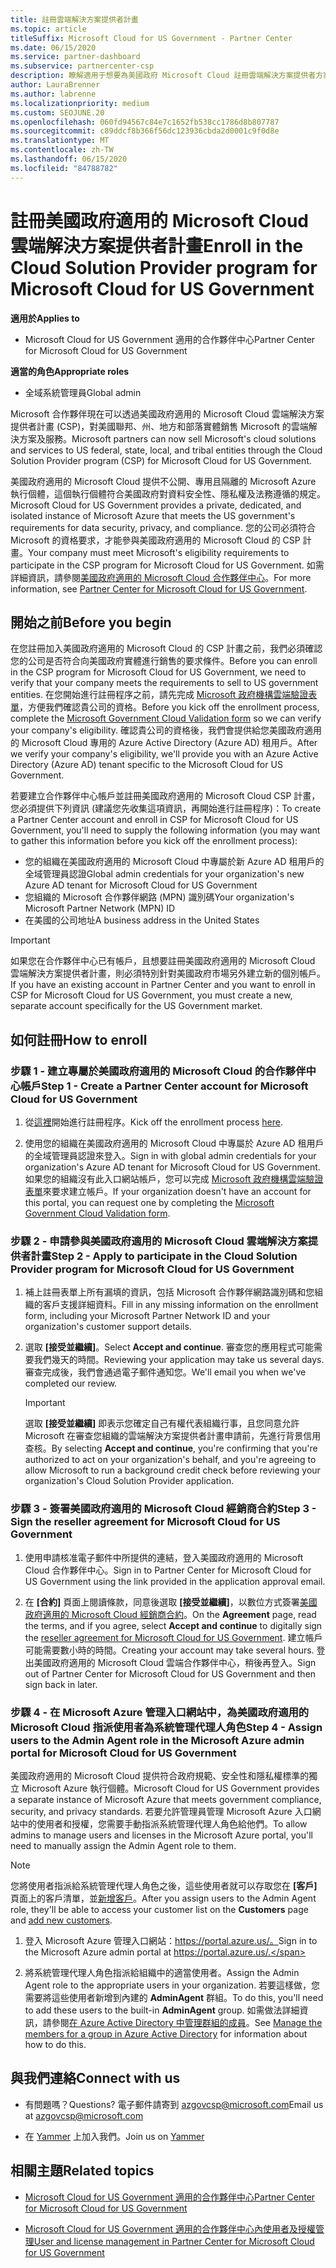 ```yaml
---
title: 註冊雲端解決方案提供者計畫
ms.topic: article
titleSuffix: Microsoft Cloud for US Government - Partner Center
ms.date: 06/15/2020
ms.service: partner-dashboard
ms.subservice: partnercenter-csp
description: 瞭解適用于想要為美國政府 Microsoft Cloud 註冊雲端解決方案提供者方案之合作夥伴的 CSP 計畫需求。
author: LauraBrenner
ms.author: labrenne
ms.localizationpriority: medium
ms.custom: SEOJUNE.20
ms.openlocfilehash: 060fd94567c84e7c1652fb538cc1786d8b807787
ms.sourcegitcommit: c89ddcf8b366f56dc123936cbda2d0001c9f0d8e
ms.translationtype: MT
ms.contentlocale: zh-TW
ms.lasthandoff: 06/15/2020
ms.locfileid: "84788782"
---
```

# <a name="enroll-in-the-cloud-solution-provider-program-for-microsoft-cloud-for-us-government"></a><span data-ttu-id="0f89b-103">註冊美國政府適用的 Microsoft Cloud 雲端解決方案提供者計畫</span><span class="sxs-lookup"><span data-stu-id="0f89b-103">Enroll in the Cloud Solution Provider program for Microsoft Cloud for US Government</span></span>

<span data-ttu-id="0f89b-104">**適用於**</span><span class="sxs-lookup"><span data-stu-id="0f89b-104">**Applies to**</span></span>

- <span data-ttu-id="0f89b-105">Microsoft Cloud for US Government 適用的合作夥伴中心</span><span class="sxs-lookup"><span data-stu-id="0f89b-105">Partner Center for Microsoft Cloud for US Government</span></span>

<span data-ttu-id="0f89b-106">**適當的角色**</span><span class="sxs-lookup"><span data-stu-id="0f89b-106">**Appropriate roles**</span></span>

- <span data-ttu-id="0f89b-107">全域系統管理員</span><span class="sxs-lookup"><span data-stu-id="0f89b-107">Global admin</span></span>

<span data-ttu-id="0f89b-108">Microsoft 合作夥伴現在可以透過美國政府適用的 Microsoft Cloud 雲端解決方案提供者計畫 (CSP)，對美國聯邦、州、地方和部落實體銷售 Microsoft 的雲端解決方案及服務。</span><span class="sxs-lookup"><span data-stu-id="0f89b-108">Microsoft partners can now sell Microsoft's cloud solutions and services to US federal, state, local, and tribal entities through the Cloud Solution Provider program (CSP) for Microsoft Cloud for US Government.</span></span> 

<span data-ttu-id="0f89b-109">美國政府適用的 Microsoft Cloud 提供不公開、專用且隔離的 Microsoft Azure 執行個體，這個執行個體符合美國政府對資料安全性、隱私權及法務遵循的規定。</span><span class="sxs-lookup"><span data-stu-id="0f89b-109">Microsoft Cloud for US Government provides a private, dedicated, and isolated instance of Microsoft Azure that meets the US government's requirements for data security, privacy, and compliance.</span></span> <span data-ttu-id="0f89b-110">您的公司必須符合 Microsoft 的資格要求，才能參與美國政府適用的 Microsoft Cloud 的 CSP 計畫。</span><span class="sxs-lookup"><span data-stu-id="0f89b-110">Your company must meet Microsoft's eligibility requirements to participate in the CSP program for Microsoft Cloud for US Government.</span></span> <span data-ttu-id="0f89b-111">如需詳細資訊，請參閱[美國政府適用的 Microsoft Cloud 合作夥伴中心](partner-center-for-microsoft-us-govt-cloud.md)。</span><span class="sxs-lookup"><span data-stu-id="0f89b-111">For more information, see [Partner Center for Microsoft Cloud for US Government](partner-center-for-microsoft-us-govt-cloud.md).</span></span>

## <a name="before-you-begin"></a><span data-ttu-id="0f89b-112">開始之前</span><span class="sxs-lookup"><span data-stu-id="0f89b-112">Before you begin</span></span>

<span data-ttu-id="0f89b-113">在您註冊加入美國政府適用的 Microsoft Cloud 的 CSP 計畫之前，我們必須確認您的公司是否符合向美國政府實體進行銷售的要求條件。</span><span class="sxs-lookup"><span data-stu-id="0f89b-113">Before you can enroll in the CSP program for Microsoft Cloud for US Government, we need to verify that your company meets the requirements to sell to US government entities.</span></span> <span data-ttu-id="0f89b-114">在您開始進行註冊程序之前，請先完成 [Microsoft 政府機構雲端驗證表單](https://azuregov.microsoft.com/csp)，方便我們確認貴公司的資格。</span><span class="sxs-lookup"><span data-stu-id="0f89b-114">Before you kick off the enrollment process, complete the [Microsoft Government Cloud Validation form](https://azuregov.microsoft.com/csp) so we can verify your company's eligibility.</span></span> <span data-ttu-id="0f89b-115">確認貴公司的資格後，我們會提供給您美國政府適用的 Microsoft Cloud 專用的 Azure Active Directory (Azure AD) 租用戶。</span><span class="sxs-lookup"><span data-stu-id="0f89b-115">After we verify your company's eligibility, we'll provide you with an Azure Active Directory (Azure AD) tenant specific to the Microsoft Cloud for US Government.</span></span>  

<span data-ttu-id="0f89b-116">若要建立合作夥伴中心帳戶並註冊美國政府適用的 Microsoft Cloud CSP 計畫，您必須提供下列資訊 (建議您先收集這項資訊，再開始進行註冊程序)：</span><span class="sxs-lookup"><span data-stu-id="0f89b-116">To create a Partner Center account and enroll in CSP for Microsoft Cloud for US Government, you'll need to supply the following information (you may want to gather this information before you kick off the enrollment process):</span></span>

-  <span data-ttu-id="0f89b-117">您的組織在美國政府適用的 Microsoft Cloud 中專屬於新 Azure AD 租用戶的全域管理員認證</span><span class="sxs-lookup"><span data-stu-id="0f89b-117">Global admin credentials for your organization's new Azure AD tenant for Microsoft Cloud for US Government</span></span>
-  <span data-ttu-id="0f89b-118">您組織的 Microsoft 合作夥伴網路 (MPN) 識別碼</span><span class="sxs-lookup"><span data-stu-id="0f89b-118">Your organization's Microsoft Partner Network (MPN) ID</span></span> 
-  <span data-ttu-id="0f89b-119">在美國的公司地址</span><span class="sxs-lookup"><span data-stu-id="0f89b-119">A business address in the United States</span></span>

> [!IMPORTANT]  
> <span data-ttu-id="0f89b-120">如果您在合作夥伴中心已有帳戶，且想要註冊美國政府適用的 Microsoft Cloud 雲端解決方案提供者計畫，則必須特別針對美國政府市場另外建立新的個別帳戶。</span><span class="sxs-lookup"><span data-stu-id="0f89b-120">If you have an existing account in Partner Center and you want to enroll in CSP for Microsoft Cloud for US Government, you must create a new, separate account specifically for the US Government market.</span></span>

## <a name="how-to-enroll"></a><span data-ttu-id="0f89b-121">如何註冊</span><span class="sxs-lookup"><span data-stu-id="0f89b-121">How to enroll</span></span> 

### <a name="step-1---create-a-partner-center-account-for-microsoft-cloud-for-us-government"></a><span data-ttu-id="0f89b-122">步驟 1 - 建立專屬於美國政府適用的 Microsoft Cloud 的合作夥伴中心帳戶</span><span class="sxs-lookup"><span data-stu-id="0f89b-122">Step 1 - Create a Partner Center account for Microsoft Cloud for US Government</span></span>

1.  <span data-ttu-id="0f89b-123">從[這裡](https://partnercenter.microsoft.com/register/resellerusgjoinnow)開始進行註冊程序。</span><span class="sxs-lookup"><span data-stu-id="0f89b-123">Kick off the enrollment process [here](https://partnercenter.microsoft.com/register/resellerusgjoinnow).</span></span> 

2.  <span data-ttu-id="0f89b-124">使用您的組織在美國政府適用的 Microsoft Cloud 中專屬於 Azure AD 租用戶的全域管理員認證來登入。</span><span class="sxs-lookup"><span data-stu-id="0f89b-124">Sign in with global admin credentials for your organization's Azure AD tenant for Microsoft Cloud for US Government.</span></span> <span data-ttu-id="0f89b-125">如果您的組織沒有此入口網站帳戶，您可以完成 [Microsoft 政府機構雲端驗證表單](https://azuregov.microsoft.com/csp)來要求建立帳戶。</span><span class="sxs-lookup"><span data-stu-id="0f89b-125">If your organization doesn't have an account for this portal, you can request one by completing the [Microsoft Government Cloud Validation form](https://azuregov.microsoft.com/csp).</span></span>


### <a name="step-2---apply-to-participate-in-the-cloud-solution-provider-program-for-microsoft-cloud-for-us-government"></a><span data-ttu-id="0f89b-126">步驟 2 - 申請參與美國政府適用的 Microsoft Cloud 雲端解決方案提供者計畫</span><span class="sxs-lookup"><span data-stu-id="0f89b-126">Step 2 - Apply to participate in the Cloud Solution Provider program for Microsoft Cloud for US Government</span></span>

1.  <span data-ttu-id="0f89b-127">補上註冊表單上所有漏填的資訊，包括 Microsoft 合作夥伴網路識別碼和您組織的客戶支援詳細資料。</span><span class="sxs-lookup"><span data-stu-id="0f89b-127">Fill in any missing information on the enrollment form, including your Microsoft Partner Network ID and your organization's customer support details.</span></span> 

2.  <span data-ttu-id="0f89b-128">選取 **\[接受並繼續\]**。</span><span class="sxs-lookup"><span data-stu-id="0f89b-128">Select **Accept and continue**.</span></span> <span data-ttu-id="0f89b-129">審查您的應用程式可能需要我們幾天的時間。</span><span class="sxs-lookup"><span data-stu-id="0f89b-129">Reviewing your application may take us several days.</span></span> <span data-ttu-id="0f89b-130">審查完成後，我們會通過電子郵件通知您。</span><span class="sxs-lookup"><span data-stu-id="0f89b-130">We'll email you when we've completed our review.</span></span>

    > [!IMPORTANT]  
    > <span data-ttu-id="0f89b-131">選取 **\[接受並繼續\]** 即表示您確定自己有權代表組織行事，且您同意允許 Microsoft 在審查您組織的雲端解決方案提供者計畫申請前，先進行背景信用查核。</span><span class="sxs-lookup"><span data-stu-id="0f89b-131">By selecting **Accept and continue**, you're confirming that you're authorized to act on your organization's behalf, and you're agreeing to allow Microsoft to run a background credit check before reviewing your organization's Cloud Solution Provider application.</span></span>


### <a name="step-3---sign-the-reseller-agreement-for-microsoft-cloud-for-us-government"></a><span data-ttu-id="0f89b-132">步驟 3 - 簽署美國政府適用的 Microsoft Cloud 經銷商合約</span><span class="sxs-lookup"><span data-stu-id="0f89b-132">Step 3 - Sign the reseller agreement for Microsoft Cloud for US Government</span></span>

1. <span data-ttu-id="0f89b-133">使用申請核准電子郵件中所提供的連結，登入美國政府適用的 Microsoft Cloud 合作夥伴中心。</span><span class="sxs-lookup"><span data-stu-id="0f89b-133">Sign in to Partner Center for Microsoft Cloud for US Government using the link provided in the application approval email.</span></span> 

2. <span data-ttu-id="0f89b-134">在 **\[合約\]** 頁面上閱讀條款，同意後選取 **\[接受並繼續\]**，以數位方式簽署[美國政府適用的 Microsoft Cloud 經銷商合約](https://go.microsoft.com/fwlink/p/?linkid=843364)。</span><span class="sxs-lookup"><span data-stu-id="0f89b-134">On the **Agreement** page, read the terms, and if you agree, select **Accept and continue** to digitally sign the [reseller agreement for Microsoft Cloud for US Government](https://go.microsoft.com/fwlink/p/?linkid=843364).</span></span> <span data-ttu-id="0f89b-135">建立帳戶可能需要數小時的時間。</span><span class="sxs-lookup"><span data-stu-id="0f89b-135">Creating your account may take several hours.</span></span> <span data-ttu-id="0f89b-136">登出美國政府適用的 Microsoft Cloud 雲端合作夥伴中心，稍後再登入。</span><span class="sxs-lookup"><span data-stu-id="0f89b-136">Sign out of Partner Center for Microsoft Cloud for US Government and then sign back in later.</span></span>


### <a name="step-4---assign-users-to-the-admin-agent-role-in-the-microsoft-azure-admin-portal-for-microsoft-cloud-for-us-government"></a><span data-ttu-id="0f89b-137">步驟 4 - 在 Microsoft Azure 管理入口網站中，為美國政府適用的 Microsoft Cloud 指派使用者為系統管理代理人角色</span><span class="sxs-lookup"><span data-stu-id="0f89b-137">Step 4 - Assign users to the Admin Agent role in the Microsoft Azure admin portal for Microsoft Cloud for US Government</span></span>

<span data-ttu-id="0f89b-138">美國政府適用的 Microsoft Cloud 提供符合政府規範、安全性和隱私權標準的獨立 Microsoft Azure 執行個體。</span><span class="sxs-lookup"><span data-stu-id="0f89b-138">Microsoft Cloud for US Government provides a separate instance of Microsoft Azure that meets government compliance, security, and privacy standards.</span></span> <span data-ttu-id="0f89b-139">若要允許管理員管理 Microsoft Azure 入口網站中的使用者和授權，您需要手動指派系統管理代理人角色給他們。</span><span class="sxs-lookup"><span data-stu-id="0f89b-139">To allow admins to manage users and licenses in the Microsoft Azure portal, you'll need to manually assign the Admin Agent role to them.</span></span>

> [!NOTE]  
> <span data-ttu-id="0f89b-140">您將使用者指派給系統管理代理人角色之後，這些使用者就可以存取您在 **\[客戶\]** 頁面上的客戶清單，並[新增客戶](add-a-new-customer.md)。</span><span class="sxs-lookup"><span data-stu-id="0f89b-140">After you assign users to the Admin Agent role, they'll be able to access your customer list on the **Customers** page and [add new customers](add-a-new-customer.md).</span></span>   

1.  <span data-ttu-id="0f89b-141">登入 Microsoft Azure 管理入口網站：https://portal.azure.us/。</span><span class="sxs-lookup"><span data-stu-id="0f89b-141">Sign in to the Microsoft Azure admin portal at https://portal.azure.us/.</span></span>

2.  <span data-ttu-id="0f89b-142">將系統管理代理人角色指派給組織中的適當使用者。</span><span class="sxs-lookup"><span data-stu-id="0f89b-142">Assign the Admin Agent role to the appropriate users in your organization.</span></span> <span data-ttu-id="0f89b-143">若要這樣做，您需要將這些使用者新增到內建的 **AdminAgent** 群組。</span><span class="sxs-lookup"><span data-stu-id="0f89b-143">To do this, you'll need to add these users to the built-in **AdminAgent** group.</span></span> <span data-ttu-id="0f89b-144">如需做法詳細資訊，請參閱[在 Azure Active Directory 中管理群組的成員](https://docs.microsoft.com/azure/active-directory/active-directory-groups-members-azure-portal)。</span><span class="sxs-lookup"><span data-stu-id="0f89b-144">See [Manage the members for a group in Azure Active Directory](https://docs.microsoft.com/azure/active-directory/active-directory-groups-members-azure-portal) for information about how to do this.</span></span>
 
## <a name="connect-with-us"></a><span data-ttu-id="0f89b-145">與我們連絡</span><span class="sxs-lookup"><span data-stu-id="0f89b-145">Connect with us</span></span>

- <span data-ttu-id="0f89b-146">有問題嗎？</span><span class="sxs-lookup"><span data-stu-id="0f89b-146">Questions?</span></span> <span data-ttu-id="0f89b-147">電子郵件請寄到 azgovcsp@microsoft.com</span><span class="sxs-lookup"><span data-stu-id="0f89b-147">Email us at azgovcsp@microsoft.com</span></span>

- <span data-ttu-id="0f89b-148">在 [Yammer](https://www.yammer.com/cloudpartnercommunity/#/threads/inGroup?type=in_group&feedId=11509777&view=all) 上加入我們。</span><span class="sxs-lookup"><span data-stu-id="0f89b-148">Join us on [Yammer](https://www.yammer.com/cloudpartnercommunity/#/threads/inGroup?type=in_group&feedId=11509777&view=all)</span></span> 

## <a name="related-topics"></a><span data-ttu-id="0f89b-149">相關主題</span><span class="sxs-lookup"><span data-stu-id="0f89b-149">Related topics</span></span>

-  [<span data-ttu-id="0f89b-150">Microsoft Cloud for US Government 適用的合作夥伴中心</span><span class="sxs-lookup"><span data-stu-id="0f89b-150">Partner Center for Microsoft Cloud for US Government</span></span>](partner-center-for-microsoft-us-govt-cloud.md)

-  [<span data-ttu-id="0f89b-151">Microsoft Cloud for US Government 適用的合作夥伴中心內使用者及授權管理</span><span class="sxs-lookup"><span data-stu-id="0f89b-151">User and license management in Partner Center for Microsoft Cloud for US Government</span></span>](user-management-in-partner-center-for-microsoft-us-govt-cloud.md)


